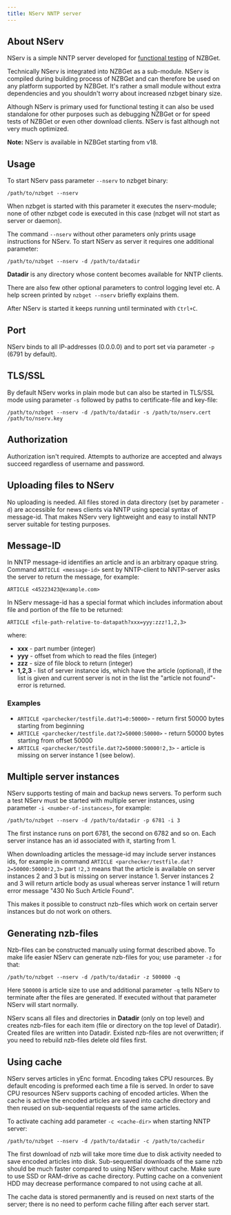 ```yaml
---
title: NServ NNTP server
---
```

## About NServ

NServ is a simple NNTP server developed for [functional testing](functional-testing) of NZBGet.

Technically NServ is integrated into NZBGet as a sub-module. NServ is compiled during building process of NZBGet and can therefore be used on any platform supported by NZBGet. It's rather a small module without extra dependencies and you shouldn't worry about increased nzbget binary size.

Although NServ is primary used for functional testing it can also be used standalone for other purposes such as debugging NZBGet or for speed tests of NZBGet or even other download clients. NServ is fast although not very much optimized.

**Note:** NServ is available in NZBGet starting from v18.

## Usage
To start NServ pass parameter `--nserv` to nzbget binary:
```
/path/to/nzbget --nserv
```
When nzbget is started with this parameter it executes the nserv-module; none of other nzbget code is executed in this case (nzbget will not start as server or daemon).

The command `--nserv` without other parameters only prints usage instructions for NServ. To start NServ as server it requires one additional parameter:
```
/path/to/nzbget --nserv -d /path/to/datadir
```
**Datadir** is any directory whose content becomes available for NNTP clients.

There are also few other optional parameters to control logging level etc. A help screen printed by `nzbget --nserv` briefly explains them.

After NServ is started it keeps running until terminated with `Ctrl+C`.

## Port
NServ binds to all IP-addresses (0.0.0.0) and to port set via parameter `-p` (6791 by default).

## TLS/SSL
By default NServ works in plain mode but can also be started in TLS/SSL mode using parameter `-s` followed by paths to certificate-file and key-file:
```
/path/to/nzbget --nserv -d /path/to/datadir -s /path/to/nserv.cert /path/to/nserv.key
```

## Authorization
Authorization isn't required. Attempts to authorize are accepted and always succeed regardless of username and password.

## Uploading files to NServ
No uploading is needed. All files stored in data directory (set by parameter `-d`) are accessible for news clients via NNTP using special syntax of message-id. That makes NServ very lightweight and easy to install NNTP server suitable for testing purposes.

## Message-ID
In NNTP message-id identifies an article and is an arbitrary opaque string. Command `ARTICLE <message-id>` sent by NNTP-client to NNTP-server asks the server to return the message, for example:
```
ARTICLE <45223423@example.com>
```
In NServ message-id has a special format which includes information about file and portion of the file to be returned:
```
ARTICLE <file-path-relative-to-datapath?xxx=yyy:zzz!1,2,3>
```
where:
 - **xxx** - part number (integer)
 - **yyy** - offset from which to read the files (integer)
 - **zzz** - size of file block to return (integer)
 - **1,2,3** - list of server instance ids, which have the article (optional), if the list is given and current server is not in the list the "article not found"-error is returned.

### Examples
 - `ARTICLE <parchecker/testfile.dat?1=0:50000>` - return first 50000 bytes starting from beginning
 - `ARTICLE <parchecker/testfile.dat?2=50000:50000>` - return 50000 bytes starting from offset 50000
 - `ARTICLE <parchecker/testfile.dat?2=50000:50000!2,3>` - article is missing on server instance 1 (see below).

## Multiple server instances
NServ supports testing of main and backup news servers. To perform such a test NServ must be started with multiple server instances, using parameter `-i <number-of-instances>`, for example:
```
/path/to/nzbget --nserv -d /path/to/datadir -p 6781 -i 3
```
The first instance runs on port 6781, the second on 6782 and so on. Each server instance has an id associated with it, starting from 1.

When downloading articles the message-id may include server instances ids, for example in command `ARTICLE <parchecker/testfile.dat?2=50000:50000!2,3>` part `!2,3` means that the article is available on server instances 2 and 3 but is missing on server instance 1. Server instances 2 and 3 will return article body as usual whereas server instance 1 will return error message "430 No Such Article Found".

This makes it possible to construct nzb-files which work on certain server instances but do not work on others.

## Generating nzb-files
Nzb-files can be constructed manually using format described above. To make life easier NServ can generate nzb-files for you; use parameter `-z` for that:
```
/path/to/nzbget --nserv -d /path/to/datadir -z 500000 -q
```
Here `500000` is article size to use and additional parameter `-q` tells NServ to terminate after the files are generated. If executed without that parameter NServ will start normally.

NServ scans all files and directories in **Datadir** (only on top level) and creates nzb-files for each item (file or directory on the top level of Datadir). Created files are written into Datadir. Existed nzb-files are not overwritten; if you need to rebuild nzb-files delete old files first.

## Using cache
NServ serves articles in yEnc format. Encoding takes CPU resources. By default encoding is preformed each time a file is served. In order to save CPU resources NServ supports caching of encoded articles. When the cache is active the encoded articles are saved into cache directory and then reused on sub-sequential requests of the same articles.

To activate caching add parameter `-c <cache-dir>` when starting NNTP server:
```
/path/to/nzbget --nserv -d /path/to/datadir -c /path/to/cachedir
```
The first download of nzb will take more time due to disk activity needed to save encoded articles into disk. Sub-sequential downloads of the same nzb should be much faster compared to using NServ without cache. Make sure to use SSD or RAM-drive as cache directory. Putting cache on a convenient HDD may decrease performance compared to not using cache at all.

The cache data is stored permanently and is reused on next starts of the server; there is no need to perform cache filling after each server start.
